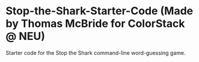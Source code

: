# Stop-the-Shark-Starter-Code (Made by Thomas McBride for ColorStack @ NEU)
Starter code for the Stop the Shark command-line word-guessing game.
